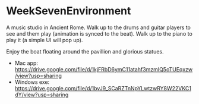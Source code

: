 # WeekSevenEnvironment

A music studio in Ancient Rome. Walk up to the drums and guitar players to see and them play (animation is synced to the beat). Walk up to the piano to play it (a simple UI will pop up).

Enjoy the boat floating around the pavillion and glorious statues.

- Mac app: https://drive.google.com/file/d/1kjFRbD6ymC11atahf3mzmIQ5oTUEqxzw/view?usp=sharing
- Windows exe: https://drive.google.com/file/d/1bvJ9_SCaRZTnNpYLwtzwRY8W22VKC1dY/view?usp=sharing
